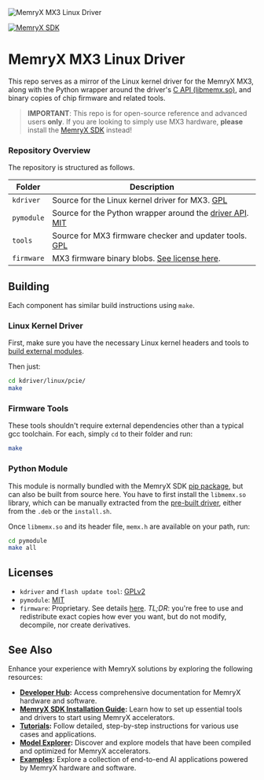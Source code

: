 <picture>
  <source srcset="figures/mx3_driver.png" media="(prefers-color-scheme: dark)">
  <source srcset="figures/mx3_driver_light.png" media="(prefers-color-scheme: light)">
  <img src="figures/mx3_driver_light.png" alt="MemryX MX3 Linux Driver">
</picture>


<!-- Badges for quick project insights -->
[![MemryX SDK](https://img.shields.io/badge/MemryX%20SDK-1.2-brightgreen)](https://developer.memryx.com)

# MemryX MX3 Linux Driver

This repo serves as a mirror of the Linux kernel driver for the MemryX MX3, along with the Python wrapper around the driver's [C API (libmemx.so)](https://developer.memryx.com/api/driver/driver.html), and binary copies of chip firmware and related tools.

> **IMPORTANT**: This repo is for open-source reference and advanced users **only**. If you are looking to simply use MX3 hardware, **please** install the [MemryX SDK](https://developer.memryx.com) instead!


### Repository Overview

The repository is structured as follows.

| **Folder**         | **Description**                                                                                          |
|--------------------|----------------------------------------------------------------------------------------------------------|
| `kdriver`          | Source for the Linux kernel driver for MX3. [GPL](/kdriver/LICENSE.md)                                 |
| `pymodule`         | Source for the Python wrapper around the [driver API](https://developer.memryx.com/api/driver/driver.html). [MIT](/pymodule/LICENSE.md)   |
| `tools`            | Source for MX3 firmware checker and updater tools. [GPL](/tools/flash_update_tool/LICENSE.md) |
| `firmware`         | MX3 firmware binary blobs. [See license here](https://developer.memryx.com/license.html#mx3-firmware-and-windows-driver). |


## Building

Each component has similar build instructions using `make`.

### Linux Kernel Driver

First, make sure you have the necessary Linux kernel headers and tools to [build external modules](https://docs.kernel.org/kbuild/modules.html).

Then just:

```bash
cd kdriver/linux/pcie/
make
```

### Firmware Tools

These tools shouldn't require external dependencies other than a typical gcc toolchain. For each, simply `cd` to their folder and run:

```bash
make
```

### Python Module

This module is normally bundled with the MemryX SDK [pip package](https://developer.memryx.com/get_started/install_tools.html), but can also be built from source here. You have to first install the `libmemx.so` library, which can be manually extracted from the [pre-built driver](https://developer.memryx.com/get_started/install_driver.html), either from the `.deb` or the `install.sh`.

Once `libmemx.so` and its header file, `memx.h` are available on your path, run:

```bash
cd pymodule
make all
```


## Licenses


* `kdriver` and `flash update tool`: [GPLv2](/kdriver/LICENSE.md)
* `pymodule`: [MIT](/pymodule/LICENSE.md)
* `firmware`: Proprietary. See details [here](https://developer.memryx.com/license.html#mx3-firmware-and-windows-driver). *TL;DR*: you're free to use and redistribute exact copies how ever you want, but do not modify, decompile, nor create derivatives.


## See Also
Enhance your experience with MemryX solutions by exploring the following resources:

- **[Developer Hub](https://developer.memryx.com/index.html):** Access comprehensive documentation for MemryX hardware and software.
- **[MemryX SDK Installation Guide](https://developer.memryx.com/get_started/install.html):** Learn how to set up essential tools and drivers to start using MemryX accelerators.
- **[Tutorials](https://developer.memryx.com/tutorials/tutorials.html):** Follow detailed, step-by-step instructions for various use cases and applications.
- **[Model Explorer](https://developer.memryx.com/model_explorer/models.html):** Discover and explore models that have been compiled and optimized for MemryX accelerators.
- **[Examples](https://github.com/memryx/MemryX_eXamples):** Explore a collection of end-to-end AI applications powered by MemryX hardware and software.
